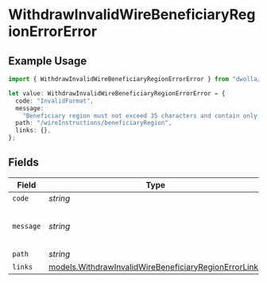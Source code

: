 # WithdrawInvalidWireBeneficiaryRegionErrorError

## Example Usage

```typescript
import { WithdrawInvalidWireBeneficiaryRegionErrorError } from "dwolla/models";

let value: WithdrawInvalidWireBeneficiaryRegionErrorError = {
  code: "InvalidFormat",
  message:
    "Beneficiary region must not exceed 35 characters and contain only alphanumeric, white space, '.' or '#' characters.",
  path: "/wireInstructions/beneficiaryRegion",
  links: {},
};
```

## Fields

| Field                                                                                                                | Type                                                                                                                 | Required                                                                                                             | Description                                                                                                          | Example                                                                                                              |
| -------------------------------------------------------------------------------------------------------------------- | -------------------------------------------------------------------------------------------------------------------- | -------------------------------------------------------------------------------------------------------------------- | -------------------------------------------------------------------------------------------------------------------- | -------------------------------------------------------------------------------------------------------------------- |
| `code`                                                                                                               | *string*                                                                                                             | :heavy_minus_sign:                                                                                                   | N/A                                                                                                                  | InvalidFormat                                                                                                        |
| `message`                                                                                                            | *string*                                                                                                             | :heavy_minus_sign:                                                                                                   | N/A                                                                                                                  | Beneficiary region must not exceed 35 characters and contain only alphanumeric, white space, '.' or '#' characters.  |
| `path`                                                                                                               | *string*                                                                                                             | :heavy_minus_sign:                                                                                                   | N/A                                                                                                                  | /wireInstructions/beneficiaryRegion                                                                                  |
| `links`                                                                                                              | [models.WithdrawInvalidWireBeneficiaryRegionErrorLinks](../models/withdrawinvalidwirebeneficiaryregionerrorlinks.md) | :heavy_minus_sign:                                                                                                   | N/A                                                                                                                  | {}                                                                                                                   |